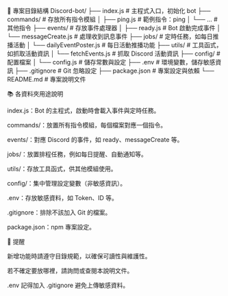 📁 專案目錄結構
Discord-bot/
├── index.js                 # 主程式入口，初始化 bot
├── commands/                # 存放所有指令模組
│   ├── ping.js              # 範例指令：ping
│   └── ...                  # 其他指令
├── events/                  # 存放事件處理器
│   ├── ready.js             # Bot 啟動完成事件
│   └── messageCreate.js     # 處理收到訊息事件
├── jobs/                    # 定時任務，如每日推播活動
│   └── dailyEventPoster.js  # 每日活動推播功能
├── utils/                   # 工具函式，如抓取活動資訊
│   └── fetchEvents.js       # 抓取 Discord 活動資訊
├── config/                  # 配置檔案
│   └── config.js            # 儲存常數與設定
├── .env                     # 環境變數，儲存敏感資訊
├── .gitignore               # Git 忽略設定
├── package.json             # 專案設定與依賴
└── README.md                # 專案說明文件



📚 各資料夾用途說明

index.js：Bot 的主程式，啟動時會載入事件與定時任務。

commands/：放置所有指令模組，每個檔案對應一個指令。

events/：對應 Discord 的事件，如 ready、messageCreate 等。

jobs/：放置排程任務，例如每日提醒、自動通知等。

utils/：存放工具函式，供其他模組使用。

config/：集中管理設定變數（非敏感資訊）。

.env：存放敏感資料，如 Token、ID 等。

.gitignore：排除不該加入 Git 的檔案。

package.json：npm 專案設定。



🧠 提醒

新增功能時請遵守目錄規範，以確保可讀性與維護性。

若不確定要放哪裡，請詢問或查閱本說明文件。

.env 記得加入 .gitignore 避免上傳敏感資料。